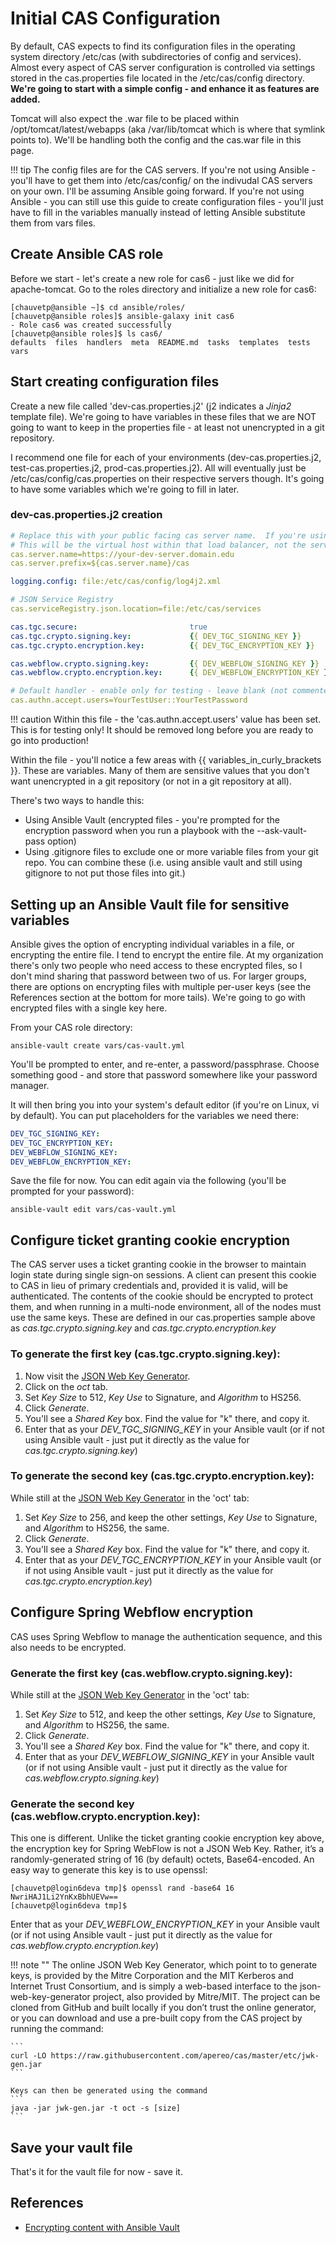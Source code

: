 # Initial CAS Configuration

By default, CAS expects to find its configuration files in the operating system directory /etc/cas (with subdirectories of config and services).  Almost every aspect of CAS server configuration is controlled via settings stored in the cas.properties file located in the /etc/cas/config directory.  **We're going to start with a simple config - and enhance it as features are added.**

Tomcat will also expect the .war file to be placed within /opt/tomcat/latest/webapps (aka /var/lib/tomcat which is where that symlink points to).  We'll be handling both the config and the cas.war file in this page.

!!! tip
    The config files are for the CAS servers.  If you're not using Ansible - you'll have to get them into /etc/cas/config/ on the indivudal CAS servers on your own.  I'll be assuming Ansible going forward.  If you're not using Ansible - you can still use this guide to create configuration files - you'll just have to fill in the variables manually instead of letting Ansible substitute them from vars files.

## Create Ansible CAS role

Before we start - let's create a new role for cas6 - just like we did for apache-tomcat.  Go to the roles directory and initialize a new role for cas6:

``` console
[chauvetp@ansible ~]$ cd ansible/roles/
[chauvetp@ansible roles]$ ansible-galaxy init cas6
- Role cas6 was created successfully
[chauvetp@ansible roles]$ ls cas6/
defaults  files  handlers  meta  README.md  tasks  templates  tests  vars
```

## Start creating configuration files

Create a new file called 'dev-cas.properties.j2' (j2 indicates a *Jinja2* template file).  We're going to have variables in these files that we are NOT going to want to keep in the properties file - at least not unencrypted in a git repository.

I recommend one file for each of your environments (dev-cas.properties.j2, test-cas.properties.j2, prod-cas.properties.j2).  All will eventually just be /etc/cas/config/cas.properties on their respective servers though.  It's going to have some variables which we're going to fill in later.

### dev-cas.properties.j2 creation

``` yaml
# Replace this with your public facing cas server name.  If you're using a load balancer
# This will be the virtual host within that load balancer, not the servers being the load balancer.
cas.server.name=https://your-dev-server.domain.edu
cas.server.prefix=${cas.server.name}/cas

logging.config: file:/etc/cas/config/log4j2.xml

# JSON Service Registry
cas.serviceRegistry.json.location=file:/etc/cas/services

cas.tgc.secure:                         true
cas.tgc.crypto.signing.key:             {{ DEV_TGC_SIGNING_KEY }}
cas.tgc.crypto.encryption.key:          {{ DEV_TGC_ENCRYPTION_KEY }}

cas.webflow.crypto.signing.key:         {{ DEV_WEBFLOW_SIGNING_KEY }}
cas.webflow.crypto.encryption.key:      {{ DEV_WEBFLOW_ENCRYPTION_KEY }}

# Default handler - enable only for testing - leave blank (not commented out) to disable
cas.authn.accept.users=YourTestUser::YourTestPassword
```

!!! caution
    Within this file - the 'cas.authn.accept.users' value has been set.  This is for testing only!  It should be removed long before you are ready to go into production!


Within the file - you'll notice a few areas with \{\{ variables_in_curly_brackets \}\}.  These are variables.  Many of them are sensitive values that you don't want unencrypted in a git repository (or not in a git repository at all).

There's two ways to handle this:

* Using Ansible Vault (encrypted files - you're prompted for the encryption password when you run a playbook with the --ask-vault-pass option)
* Using .gitignore files to exclude one or more variable files from your git repo.
You can combine these (i.e. using ansible vault and still using gitignore to not put those files into git.)

## Setting up an Ansible Vault file for sensitive variables

Ansible gives the option of encrypting individual variables in a file, or encrypting the entire file.  I tend to encrypt the entire file.  At my organization there's only two people who need access to these encrypted files, so I don't mind sharing that password between two of us.  For larger groups, there are options on encrypting files with multiple per-user keys (see the References section at the bottom for more tails).  We're going to go with encrypted files with a single key here.

From your CAS role directory:

``` console
ansible-vault create vars/cas-vault.yml
```
You'll be prompted to enter, and re-enter, a password/passphrase.  Choose something good - and store that password somewhere like your password manager.

It will then bring you into your system's default editor (if you're on Linux, vi by default).  You can put placeholders for the variables we need there:

``` yaml
DEV_TGC_SIGNING_KEY: 
DEV_TGC_ENCRYPTION_KEY: 
DEV_WEBFLOW_SIGNING_KEY: 
DEV_WEBFLOW_ENCRYPTION_KEY: 
```

Save the file for now.  You can edit again via the following (you'll be prompted for your password):

``` console
ansible-vault edit vars/cas-vault.yml
```

## Configure ticket granting cookie encryption
The CAS server uses a ticket granting cookie in the browser to maintain login state during single sign-on sessions. A client can present this cookie to CAS in lieu of primary credentials and, provided it is valid, will be authenticated. The contents of the cookie should be encrypted to protect them, and when running in a multi-node environment, all of the nodes must use the same keys.  These are defined in our cas.properties sample above as *cas.tgc.crypto.signing.key* and *cas.tgc.crypto.encryption.key*

### To generate the first key (cas.tgc.crypto.signing.key):

1. Now visit the [JSON Web Key Generator](https://mkjwk.org/).
2. Click on the *oct* tab.
3. Set *Key Size* to 512, *Key Use* to Signature, and *Algorithm* to HS256.
4. Click *Generate*.
5. You'll see a *Shared Key* box.  Find the value for "k" there, and copy it.
6. Enter that as your *DEV_TGC_SIGNING_KEY* in your Ansible vault (or if not using Ansible vault - just put it directly as the value for *cas.tgc.crypto.signing.key*)

### To generate the second key (cas.tgc.crypto.encryption.key):

While still at the [JSON Web Key Generator](https://mkjwk.org/) in the 'oct' tab:

1. Set *Key Size* to 256, and keep the other settings, *Key Use* to Signature, and *Algorithm* to HS256, the same.
2. Click *Generate*.
3. You'll see a *Shared Key* box.  Find the value for "k" there, and copy it.
4. Enter that as your *DEV_TGC_ENCRYPTION_KEY* in your Ansible vault (or if not using Ansible vault - just put it directly as the value for *cas.tgc.crypto.encryption.key*)

## Configure Spring Webflow encryption
CAS uses Spring Webflow to manage the authentication sequence, and this also needs to be encrypted.

### Generate the first key (cas.webflow.crypto.signing.key):
While still at the [JSON Web Key Generator](https://mkjwk.org/) in the 'oct' tab:

1. Set *Key Size* to 512, and keep the other settings, *Key Use* to Signature, and *Algorithm* to HS256, the same.
2. Click *Generate*.
3. You'll see a *Shared Key* box.  Find the value for "k" there, and copy it.
4. Enter that as your *DEV_WEBFLOW_SIGNING_KEY* in your Ansible vault (or if not using Ansible vault - just put it directly as the value for *cas.webflow.crypto.signing.key*)

### Generate the second key (cas.webflow.crypto.encryption.key):
This one is different.  Unlike the ticket granting cookie encryption key above, the encryption key for Spring WebFlow is not a JSON Web Key. Rather, it’s a randomly-generated string of 16 (by default) octets, Base64-encoded. An easy way to generate this key is to use openssl:

``` console
[chauvetp@login6deva tmp]$ openssl rand -base64 16
NwriHAJ1Li2YnKxBbhUEVw==
[chauvetp@login6deva tmp]$ 
```
Enter that as your *DEV_WEBFLOW_ENCRYPTION_KEY* in your Ansible vault (or if not using Ansible vault - just put it directly as the value for *cas.webflow.crypto.encryption.key*)


!!! note ""
    The online JSON Web Key Generator, which point to to generate keys, is provided by the Mitre Corporation and the MIT Kerberos and Internet Trust Consortium, and is simply a web-based interface to the json-web-key-generator project, also provided by Mitre/MIT. The project can be cloned from GitHub and built locally if you don’t trust the online generator, or you can download and use a pre-built copy from the CAS project by running the command:

    ```
    curl -LO https://raw.githubusercontent.com/apereo/cas/master/etc/jwk-gen.jar
    ```

    Keys can then be generated using the command
    ```
    java -jar jwk-gen.jar -t oct -s [size]
    ```

## Save your vault file
That's it for the vault file for now - save it.

## References
* [Encrypting content with Ansible Vault](https://docs.ansible.com/ansible/latest/user_guide/vault.html)
